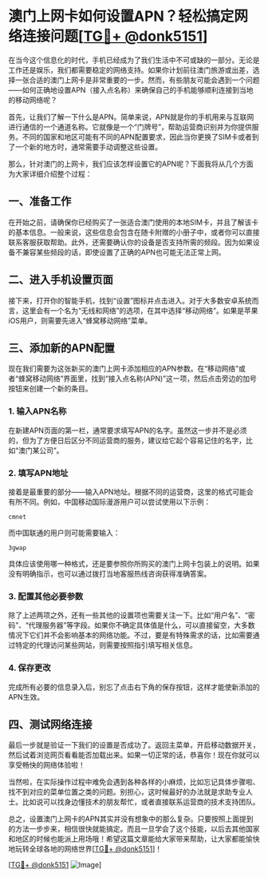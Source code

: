 # 澳门上网卡如何设置APN？轻松搞定网络连接问题[[TG💪+ @donk5151](https://t.me/s/donk5151)]

在当今这个信息化的时代，手机已经成为了我们生活中不可或缺的一部分。无论是工作还是娱乐，我们都需要稳定的网络支持。如果你计划前往澳门旅游或出差，选择一张合适的澳门上网卡是非常重要的一步。然而，有些朋友可能会遇到一个问题——如何正确地设置APN（接入点名称）来确保自己的手机能够顺利连接到当地的移动网络呢？

首先，让我们了解一下什么是APN。简单来说，APN就是你的手机用来与互联网进行通信的一个通道名称。它就像是一个“门牌号”，帮助运营商识别并为你提供服务。不同的国家和地区可能有不同的APN配置要求，因此当你更换了SIM卡或者到了一个新的地方时，通常需要手动调整这些设置。

那么，针对澳门的上网卡，我们应该怎样设置它的APN呢？下面我将从几个方面为大家详细介绍整个过程：

## 一、准备工作

在开始之前，请确保你已经购买了一张适合澳门使用的本地SIM卡，并且了解该卡的基本信息。一般来说，这些信息会包含在随卡附赠的小册子中，或者你可以直接联系客服获取帮助。此外，还需要确认你的设备是否支持所需的频段。因为如果设备不兼容某些频段的话，即使设置了正确的APN也可能无法正常上网。

## 二、进入手机设置页面

接下来，打开你的智能手机，找到“设置”图标并点击进入。对于大多数安卓系统而言，这里会有一个名为“无线和网络”的选项，在其中选择“移动网络”。如果是苹果iOS用户，则需要先进入“蜂窝移动网络”菜单。

## 三、添加新的APN配置

现在我们需要为这张新买的澳门上网卡添加相应的APN参数。在“移动网络”或者“蜂窝移动网络”界面里，找到“接入点名称(APN)”这一项，然后点击旁边的加号按钮来创建一个新的条目。

### 1. 输入APN名称
在新建APN页面的第一栏，通常要求填写APN的名字。虽然这一步并不是必须的，但为了方便日后区分不同运营商的服务，建议给它起个容易记住的名字，比如“澳门某公司”。

### 2. 填写APN地址
接着是最重要的部分——输入APN地址。根据不同的运营商，这里的格式可能会有所不同。例如，中国移动国际漫游用户可以尝试使用以下示例：
```
cmnet
```
而中国联通的用户则可能需要输入：
```
3gwap
```
具体应该使用哪一种格式，还是要参照你所购买的澳门上网卡包装上的说明。如果没有明确指示，也可以通过拨打当地客服热线咨询获得准确答案。

### 3. 配置其他必要参数
除了上述两项之外，还有一些其他的设置项也需要关注一下。比如“用户名”、“密码”、“代理服务器”等字段。如果你不确定具体值是什么，可以直接留空，大多数情况下它们并不会影响基本的网络功能。不过，要是有特殊需求的话，比如需要通过特定的代理访问某些网站，则需要按照指引填写相关信息。

### 4. 保存更改
完成所有必要的信息录入后，别忘了点击右下角的保存按钮，这样才能使新添加的APN生效。

## 四、测试网络连接

最后一步就是验证一下我们的设置是否成功了。返回主菜单，开启移动数据开关，然后试着浏览网页看看能否加载出来。如果一切正常的话，恭喜你！现在你就可以享受畅快的网络体验啦！

当然啦，在实际操作过程中难免会遇到各种各样的小麻烦，比如忘记具体步骤啦、找不到对应的菜单位置之类的问题。别担心，这时候最好的办法就是求助专业人士。比如说可以找身边懂技术的朋友帮忙，或者直接联系运营商的技术支持团队。

总之，设置澳门上网卡的APN其实并没有想象中的那么复杂。只要按照上面提到的方法一步步来，相信很快就能搞定。而且一旦学会了这个技能，以后去其他国家和地区的时候也能派上用场哦！希望这篇文章能给大家带来帮助，让大家都能愉快地玩转全球各地的网络世界[[TG💪+ @donk5151](https://t.me/s/donk5151)]！

[[TG💪+ @donk5151](https://t.me/s/donk5151) ![Image](https://i.postimg.cc/rwNCRYN7/Snipaste-2025-04-30-17-27-05.png)]